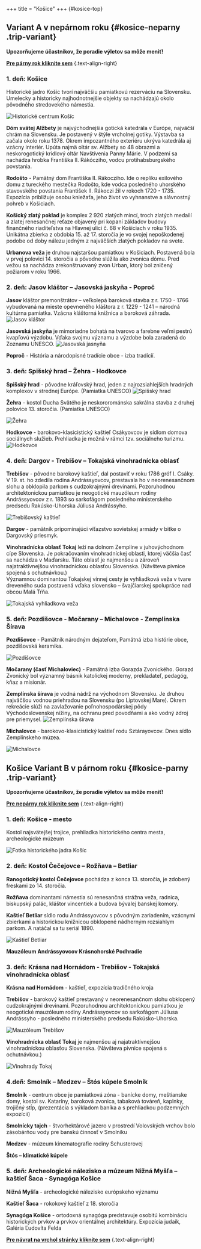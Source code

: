 +++
title = "Košice"
+++ 
{#kosice-top}
## Variant A v nepárnom roku {#kosice-neparny .trip-variant}

**Upozorňujeme účastníkov, že poradie výletov sa môže meniť!**

**[Pre párny rok kliknite sem](#kosice-parny)** 
{.text-align-right}

### 1. deň: Košice

Historické jadro Košíc tvorí najväčšiu pamiatkovú rezerváciu na Slovensku. Umelecky a historicky najhodnotnejšie objekty sa nachádzajú okolo pôvodného stredovekého námestia.

![Historické centrum Košíc](kosice-centrum.jpg)

**Dóm svätej Alžbety** je najvýchodnejšia gotická katedrála v Európe, najväčší chrám na Slovensku. Je postavený v štýle vrcholnej gotiky.  Výstavba sa začala okolo roku 1378. Okrem impozantného exteriéru ukrýva katedrála aj vzácny interiér. Upúta najmä oltár sv. Alžbety so 48 obrazmi a neskorogotický krídlový oltár Navštívenia Panny Márie. V podzemí sa  nachádza hrobka Františka II. Rákócziho, vodcu protihabsburgského povstania. 
 <!-- ![Dóm svätej alžbety](dom-sv-alzbety-2.jpg)  -->

**Rodošto** - Pamätný dom Františka II. Rákocziho. Ide o repliku exilového domu z tureckého mestečka Rodošto, kde vodca posledného uhorského stavovského povstania František II. Rákoczi žil v rokoch 1720 - 1735. Expozícia približuje osobu kniežaťa, jeho život vo vyhnanstve a slávnostný pohreb v Košiciach.  

**Košický zlatý poklad** je komplex 2 920 zlatých mincí, troch zlatých medailí  a zlatej renesančnej reťaze objavený pri kopaní základov budovy finančného riaditeľstva na Hlavnej ulici č. 68 v Košiciach v roku 1935. Unikátna zbierka  z obdobia 15. až 17. storočia je vo svojej nepoškodenej podobe od doby nálezu jedným z najväčších zlatých pokladov na svete.  

**Urbanova veža** je druhou najstaršou pamiatkou v Košiciach. Postavená bola v prvej polovici 14. storočia a pôvodne slúžila ako zvonica dómu. Pred vežou sa nachádza zrekonštruovaný zvon Urban, ktorý bol zničený požiarom v roku 1966.

### 2. deň: Jasov kláštor – Jasovská jaskyňa - Poproč

**Jasov**
kláštor premonštrátov – veľkolepá baroková stavba z r. 1750 - 1766 vybudovaná na mieste opevneného kláštora z r. 1229 - 1241 – národná kultúrna pamiatka. Vzácna kláštorná knižnica a baroková záhrada.  
![Jasov kláštor](jasov-klastor.jpg)

**Jasovská jaskyňa** je mimoriadne bohatá na tvarovo a farebne veľmi pestrú kvapľovú výzdobu. Vďaka svojmu významu a  výzdobe bola zaradená do Zoznamu UNESCO.
![Jasovská jasnyňa ](jasov-jaskyna.jpg)

**Poproč** - História a národopisné tradície obce  - izba tradícií.  

### 3. deň: Spišský hrad – Žehra - Hodkovce

**Spišský hrad** - pôvodne kráľovský hrad, jeden z najrozsiahlejších hradných komplexov v strednej Európe. (Pamiatka UNESCO)
![Spišský hrad ](spissky-hrad.jpg)

**Žehra** - kostol Ducha Svätého je neskororománska sakrálna stavba z druhej polovice 13. storočia. (Pamiatka  UNESCO)

![Žehra ](zehra.jpg)

**Hodkovce** - barokovo-klasicistický kaštieľ Csákyovcov je sídlom domova sociálnych služieb. Prehliadka je možná v rámci tzv. sociálneho turizmu.
![Hodkovce ](hodkovce.jpg)

### 4. deň: Dargov - Trebišov – Tokajská vinohradnícka oblasť

**Trebišov** - pôvodne barokový kaštieľ, dal postaviť v roku 1786 gróf I. Csáky.     V 19. st. ho zdedila rodina Andrássyovcov, prestavala ho v neorenesančnom slohu a obklopila parkom s cudzokrajnými drevinami. Pozoruhodnou architektonickou pamiatkou je neogotické mauzóleum rodiny Andrássyovcov z r. 1893 so sarkofágom posledného ministerského predsedu Rakúsko-Uhorska Júliusa Andrássyho.

![Trebišovský  kaštieľ ](trebisov-kastiel.jpg)

**Dargov** - pamätník pripomínajúci víťazstvo sovietskej armády v  bitke 
o Dargovský priesmyk.


**Vinohradnícka oblasť Tokaj** leží na dolnom Zemplíne v juhovýchodnom cípe Slovenska. Je pokračovaním vinohradníckej oblasti, ktorej väčšia časť sa nachádza v Maďarsku. Táto oblasť je najmenšou a zároveň najatraktívnejšou vinohradníckou oblasťou Slovenska. (Návšteva pivnice spojená s ochutnávkou.)  
Významnou dominantou Tokajskej vínnej cesty  je vyhliadková veža v tvare dreveného suda postavená vďaka slovensko – švajčiarskej spolupráce nad obcou Malá Tŕňa.  

![Tokajská vyhliadkova veža ](tokaj.jpg)   

### 5. deň: Pozdišovce - Močarany – Michalovce  - Zemplínska  Šírava     

**Pozdišovce** - Pamätník národným dejateľom, Pamätná izba histórie obce, pozdišovská keramika.

![Pozdišovce ](pozdisovce.jpg)   

**Močarany (časť Michaloviec)** - Pamätná izba Gorazda Zvonického. Gorazd Zvonický bol významný básnik katolíckej moderny, prekladateľ, pedagóg, kňaz a misionár. 

**Zemplínska šírava** je vodná nádrž na východnom Slovensku. Je druhou najväčšou vodnou priehradou na Slovensku (po Liptovskej Mare). Okrem rekreácie slúži na zavlažovanie poľnohospodárskej pôdy Východoslovenskej nížiny, na ochranu pred povodňami a ako vodný zdroj pre priemysel. 
![Zemplínska šírava](zemplinska-sirava.jpg)

**Michalovce** - barokovo-klasicistický kaštieľ rodu Sztárayovcov. Dnes sídlo Zemplínskeho múzea.  

![Michalovce ](michalovce-kastiel.jpg)   

## Košice Variant B v párnom roku {#kosice-parny .trip-variant}

**Upozorňujeme  účastníkov,  že  poradie  výletov  sa  môže  meniť!**

**[Pre nepárny rok kliknite sem](#kosice-neparny)** 
{.text-align-right}

### 1. deň: Košice - mesto

Kostol najsvätejšej trojice, prehliadka historického centra mesta,  archeologické múzeum


![Fotka historického jadra Košíc](spievajuca-fontana.jpg)

### 2. deň:	Kostol Čečejovce – Rožňava – Betliar

**Ranogotický kostol Čečejovce** pochádza z konca 13. storočia, je zdobený freskami zo 14. storočia.  

**Rožňava** dominantami námestia sú renesančná strážna veža, radnica, biskupský palác, kláštor vincentiek a budova bývalej banskej komory.   

**Kaštieľ Betliar**
sídlo rodu Andrássyovcov s pôvodným zariadením, vzácnymi zbierkami a historickou knižnicou obklopené nádherným rozsiahlym parkom. A natáčal sa tu seriál 1890.

![Kaštieľ Betliar](kastiel-betliar.jpg)

**Mauzóleum Andrássyovcov Krásnohorské Podhradie** 

### 3. deň: Krásna nad Hornádom - Trebišov - Tokajská vinohradnícka oblasť

**Krásna nad Hornádom** - kaštieľ, expozícia  tradičného  kroja

**Trebišov** - barokový kaštieľ  prestavaný  v neorenesančnom slohu   obklopený cudzokrajnými drevinami. Pozoruhodnou architektonickou  pamiatkou je neogotické  mauzóleum rodiny Andrássyovcov so   sarkofágom Júliusa Andrássyho - posledného ministerského predsedu Rakúsko-Uhorska.

![Mauzóleum Trebišov](trebisov-mauzoleum.jpg)

**Vinohradnícka  oblasť  Tokaj** je najmenšou  aj najatraktívnejšou   vinohradníckou oblasťou Slovenska. (Návšteva pivnice spojená s ochutnávkou.)

![Vinohrady Tokaj ](tokaj-vinice.jpg)

### 4.deň: Smolník – Medzev – Štós kúpele Smolník

**Smolník** - centrum obce je pamiatková zóna - banícke domy, meštianske domy, kostol sv. Kataríny, baroková zvonica, tabaková továreň, kaplnky, trojičný stĺp, (prezentácia s výkladom baníka a s prehliadkou podzemných expozícií)

**Smolnícky tajch** - štvorhektárové jazero v prostredí Volovských vrchov bolo zásobárňou vody pre banskú činnosť v Smolníku

**Medzev** - múzeum kinematografie rodiny Schusterovej

**Štós – klimatické kúpele**

### 5. deň: Archeologické nálezisko a múzeum Nižná Myšľa – kaštieľ Šaca - Synagóga Košice

**Nižná Myšľa** - archeologické nálezisko európskeho významu

**Kaštieľ Šaca** - rokokový kaštieľ z 18. storočia

**Synagóga Košice** - ortodoxná synagóga predstavuje osobitú kombináciu historických prvkov a prvkov orientálnej architektúry. Expozícia judaík, Galéria Ľudovíta Felda

**[Pre návrat na vrchol stránky kliknite sem](#to-top-button)** 
{.text-align-right}
